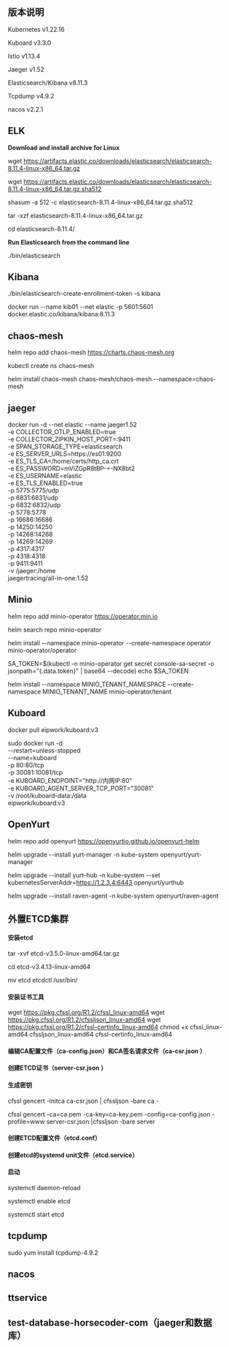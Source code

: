 ## 版本说明

Kubernetes v1.22.16

Kuboard v3.3.0

Istio v1.13.4

Jaeger v1.52

Elasticsearch/Kibana v8.11.3

Tcpdump v4.9.2

nacos v2.2.1


## ELK
<strong>Download and install archive for Linux</strong>

wget https://artifacts.elastic.co/downloads/elasticsearch/elasticsearch-8.11.4-linux-x86_64.tar.gz

wget https://artifacts.elastic.co/downloads/elasticsearch/elasticsearch-8.11.4-linux-x86_64.tar.gz.sha512

shasum -a 512 -c elasticsearch-8.11.4-linux-x86_64.tar.gz.sha512 

tar -xzf elasticsearch-8.11.4-linux-x86_64.tar.gz

cd elasticsearch-8.11.4/ 

<strong>Run Elasticsearch from the command line</strong>

./bin/elasticsearch


## Kibana
./bin/elasticsearch-create-enrollment-token -s kibana

docker run --name kib01 --net elastic -p 5601:5601 docker.elastic.co/kibana/kibana:8.11.3

## chaos-mesh
helm repo add chaos-mesh https://charts.chaos-mesh.org

kubectl create ns chaos-mesh

helm install chaos-mesh chaos-mesh/chaos-mesh --namespace=chaos-mesh

## jaeger
docker run -d --net elastic --name jaeger1.52 \
  -e COLLECTOR_OTLP_ENABLED=true \
  -e COLLECTOR_ZIPKIN_HOST_PORT=:9411 \
  -e SPAN_STORAGE_TYPE=elasticsearch \
  -e ES_SERVER_URLS=https://es01:9200 \
  -e ES_TLS_CA=/home/certs/http_ca.crt \
  -e ES_PASSWORD=mViZGpR8tBP-+-NX8bt2 \
  -e ES_USERNAME=elastic \
  -e ES_TLS_ENABLED=true \
  -p 5775:5775/udp \
  -p 6831:6831/udp \
  -p 6832:6832/udp \
  -p 5778:5778 \
  -p 16686:16686 \
  -p 14250:14250 \
  -p 14268:14268 \
  -p 14269:14269 \
  -p 4317:4317 \
  -p 4318:4318 \
  -p 9411:9411 \
  -v /jaeger:/home \
  jaegertracing/all-in-one:1.52

## Minio
helm repo add minio-operator https://operator.min.io

helm search repo minio-operator

helm install --namespace minio-operator --create-namespace operator minio-operator/operator

SA_TOKEN=$(kubectl -n minio-operator  get secret console-sa-secret -o jsonpath="{.data.token}" | base64 --decode)
echo $SA_TOKEN

helm install --namespace MINIO_TENANT_NAMESPACE --create-namespace MINIO_TENANT_NAME minio-operator/tenant
## Kuboard

docker pull eipwork/kuboard:v3

sudo docker run -d \
  --restart=unless-stopped \
  --name=kuboard \
  -p 80:80/tcp \
  -p 30081:10081/tcp \
  -e KUBOARD_ENDPOINT="http://内网IP:80" \
  -e KUBOARD_AGENT_SERVER_TCP_PORT="30081" \
  -v /root/kuboard-data:/data \
  eipwork/kuboard:v3

## OpenYurt
helm repo add openyurt https://openyurtio.github.io/openyurt-helm

helm upgrade --install yurt-manager -n kube-system openyurt/yurt-manager

helm upgrade --install yurt-hub -n kube-system --set kubernetesServerAddr=https://1.2.3.4:6443 openyurt/yurthub

helm upgrade --install raven-agent -n kube-system openyurt/raven-agent

## 外置ETCD集群

#### 安装etcd
tar -xvf etcd-v3.5.0-linux-amd64.tar.gz

cd etcd-v3.4.13-linux-amd64 

mv etcd etcdctl  /usr/bin/

#### 安装证书工具

wget https://pkg.cfssl.org/R1.2/cfssl_linux-amd64
wget https://pkg.cfssl.org/R1.2/cfssljson_linux-amd64
wget https://pkg.cfssl.org/R1.2/cfssl-certinfo_linux-amd64
chmod +x cfssl_linux-amd64 cfssljson_linux-amd64 cfssl-certinfo_linux-amd64

#### 编辑CA配置文件（ca-config.json）和CA签名请求文件（ca-csr.json ）

#### 创建ETCD证书（server-csr.json ）

#### 生成密钥
cfssl gencert -initca ca-csr.json | cfssljson -bare ca -

cfssl gencert -ca=ca.pem -ca-key=ca-key.pem -config=ca-config.json -profile=www server-csr.json |cfssljson -bare server

#### 创建ETCD配置文件（etcd.conf）
#### 创建etcd的systemd unit文件（etcd.service）
#### 启动
systemctl daemon-reload

systemctl enable etcd

systemctl start etcd

## tcpdump
sudo yum install tcpdump-4.9.2

## nacos
## ttservice
## test-database-horsecoder-com（jaeger和数据库）